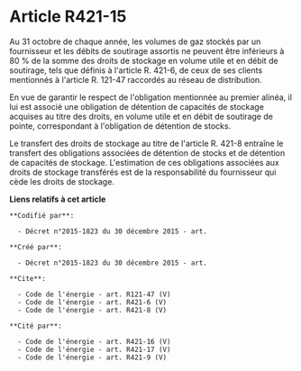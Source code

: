# Article R421-15

Au 31 octobre de chaque année, les volumes de gaz stockés par un fournisseur et les débits de soutirage assortis ne peuvent
être inférieurs à 80 % de la somme des droits de stockage en volume utile et en débit de soutirage, tels que définis à
l'article R. 421-6, de ceux de ses clients mentionnés à l'article R. 121-47 raccordés au réseau de distribution. 

En vue de garantir le respect de l'obligation mentionnée au premier alinéa, il lui est associé une obligation de détention de
capacités de stockage acquises au titre des droits, en volume utile et en débit de soutirage de pointe, correspondant à
l'obligation de détention de stocks.

Le transfert des droits de stockage au titre de l'article R. 421-8 entraîne le transfert des obligations associées de
détention de stocks et de détention de capacités de stockage. L'estimation de ces obligations associées aux droits de
stockage transférés est de la responsabilité du fournisseur qui cède les droits de stockage.

**Liens relatifs à cet article**

	**Codifié par**:

	  - Décret n°2015-1823 du 30 décembre 2015 - art.

	**Créé par**:

	  - Décret n°2015-1823 du 30 décembre 2015 - art.

	**Cite**:

	  - Code de l'énergie - art. R121-47 (V)
	  - Code de l'énergie - art. R421-6 (V)
	  - Code de l'énergie - art. R421-8 (V)

	**Cité par**:

	  - Code de l'énergie - art. R421-16 (V)
	  - Code de l'énergie - art. R421-17 (V)
	  - Code de l'énergie - art. R421-9 (V)
